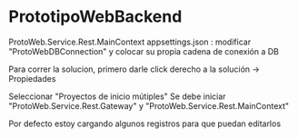 # PrototipoWebBackend

ProtoWeb.Service.Rest.MainContext
  appsettings.json : modificar "ProtoWebDBConnection" y colocar su propia cadena de conexión a DB

Para correr la solucion, primero darle click derecho a la solución -> Propiedades

Seleccionar "Proyectos de inicio mútiples"
  Se debe iniciar "ProtoWeb.Service.Rest.Gateway" y "ProtoWeb.Service.Rest.MainContext"
  
Por defecto estoy cargando algunos registros para que puedan editarlos
